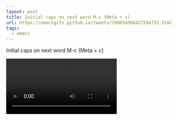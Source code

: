 ```yaml
---
layout: post
title: Initial caps on next word M-c (Meta + c)
url: https://emacsgifs.github.io/tweets/760054566427594752.html
tags:
  - emacs
---
```


Initial caps on next word M-c (Meta + c)

<video controls autoplay>
  <source src="/public/videos/760054566427594752.mp4" type="video/mp4">
    Sorry your browser does not support the video tag, maybe time to upgrade?
</video>
